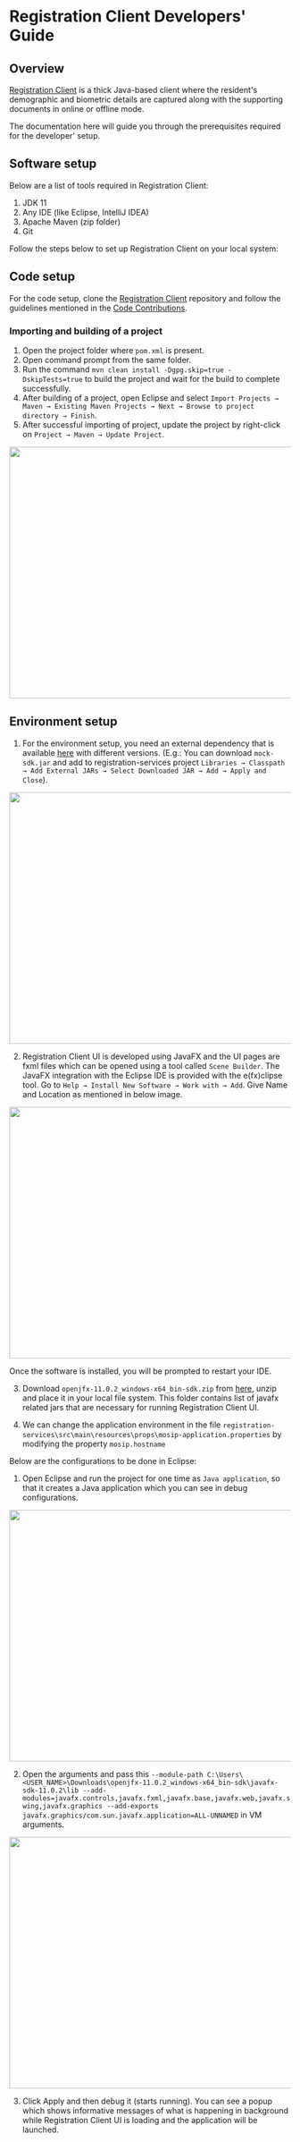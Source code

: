 # Registration Client Developers' Guide

## Overview

[Registration Client](https://docs.mosip.io/1.2.0/modules/registration-client) is a thick Java-based client where the resident's demographic and biometric details are captured along with the supporting documents in online or offline mode. 

The documentation here will guide you through the prerequisites required for the developer' setup.

## Software setup

Below are a list of tools required in Registration Client:

1. JDK 11
2. Any IDE (like Eclipse, IntelliJ IDEA)
3. Apache Maven (zip folder)
5. Git


Follow the steps below to set up Registration Client on your local system:
 
## Code setup

For the code setup, clone the [Registration Client](https://github.com/mosip/registration-client) repository and follow the guidelines mentioned in the [Code Contributions](https://docs.mosip.io/1.2.0/community/code-contributions).

### Importing and building of a project

1. Open the project folder where `pom.xml` is present.
1. Open command prompt from the same folder.
1. Run the command `mvn clean install -Dgpg.skip=true -DskipTests=true` to build the project and wait for the build to complete successfully.
1. After building of a project, open Eclipse and select `Import Projects → Maven → Existing Maven Projects → Next → Browse to project directory → Finish`.
1. After successful importing of project, update the project by right-click on `Project → Maven → Update Project`.

<img src="_images/import-project.png" width="750" height="450">

## Environment setup

1. For the environment setup, you need an external dependency that is available [here](https://oss.sonatype.org/#nexus-search;gav~~mock-sdk~1.2.0-SNAPSHOT~~) with different versions. (E.g.: You can download `mock-sdk.jar` and add to registration-services project `Libraries → Classpath → Add External JARs → Select Downloaded JAR → Add → Apply and Close`).

<img src="_images/add-mock-sdk-library.PNG" width="750" height="450">

2. Registration Client UI is developed using JavaFX and the UI pages are fxml files which can be opened using a tool called `Scene Builder`. The JavaFX integration with the Eclipse IDE is provided with the e(fx)clipse tool. Go to `Help → Install New Software → Work with → Add`. Give Name and Location as mentioned in below image.

<img src="_images/efxclipse-installation.PNG" width="750" height="450">

Once the software is installed, you will be prompted to restart your IDE.

3. Download `openjfx-11.0.2_windows-x64_bin-sdk.zip` from [here](https://github.com/mosip/documentation/tree/1.2.0/docs/_files/registration-client-config-files), unzip and place it in your local file system. This folder contains list of javafx related jars that are necessary for running Registration Client UI.

4. We can change the application environment in the file `registration-services\src\main\resources\props\mosip-application.properties` by modifying the property `mosip.hostname`

Below are the configurations to be done in Eclipse:

1. Open Eclipse and run the project for one time as `Java application`, so that it creates a Java application which you can see in debug configurations.

<img src="_images/reg-client-create-env-in-eclipse.PNG" width="750" height="450">

2. Open the arguments and pass this `--module-path C:\Users\<USER_NAME>\Downloads\openjfx-11.0.2_windows-x64_bin-sdk\javafx-sdk-11.0.2\lib --add-modules=javafx.controls,javafx.fxml,javafx.base,javafx.web,javafx.swing,javafx.graphics --add-exports javafx.graphics/com.sun.javafx.application=ALL-UNNAMED` in VM arguments.

<img src="_images/registration-client-run-configurations.PNG" width="750" height="450">

3. Click Apply and then debug it (starts running). You can see a popup which shows informative messages of what is happening in background while Registration Client UI is loading and the application will be launched.

